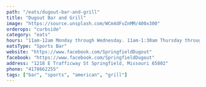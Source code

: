 ```yaml
---
path: "/eats/dugout-bar-and-grill"
title: "Dugout Bar and Grill"
image: "https://source.unsplash.com/WCm4dFvZnMM/400x300"
orderops: "curbside"
category: "eats"
hours: "11am-12am Monday through Wednesday. 11am-1:30am Thursday through Saturday. 12pm-12am Sunday"
eatsType: "Sports Bar"
website: "https://www.facebook.com/SpringfieldDugout"
facebook: "https://www.facebook.com/SpringfieldDugout"
address: "1218 E Trafficway St Springfield, Missouri 65802"
phone: "4178662255"
tags: ["bar", "sports", "american", "grill"]
---
```

